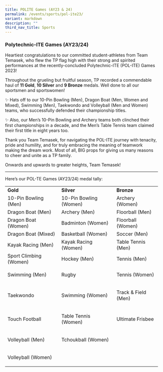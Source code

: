 ```yaml
---
title: POLITE Games (AY23 & 24)
permalink: /events/sports/pol-ite23/
variant: markdown
description: ""
third_nav_title: Sports
---
```

### Polytechnic-ITE Games (AY23/24)

Heartiest congratulations to our committed student-athletes from Team Temasek, who flew the TP flag high with their strong and spirited performances at the recently-concluded Polytechnic-ITE (POL-ITE) Games 2023! 

Throughout the grueling but fruitful season, TP recorded a commendable haul of&nbsp;**11 Gold**, **10 Silver** and **9 Bronze** medals. Well done to all our sportsmen and sportswomen!

✨ Hats off to our 10-Pin Bowling (Men), Dragon Boat (Men, Women and Mixed), Swimming (Men), Taekwondo and Volleyball (Men and Women) teams, who successfully defended their championship titles.&nbsp;

✨ Also, our Men’s 10-Pin Bowling and Archery teams both clinched their first championships in a decade, and the Men’s Table Tennis team claimed their first title in eight years too.

Thank you Team Temasek, for navigating the POL-ITE journey with tenacity, pride and humility, and for truly embracing the meaning of teamwork making the dream work. Most of all, BIG props for giving us many reasons to cheer and unite as a TP family. 

Onwards and upwards to greater heights, Team Temasek! 

<hr>

Here’s our POL-TE Games (AY23/24) medal tally:

<table><tbody><tr><td><strong>Gold</strong></td><td><strong>Silver</strong></td><td><strong>Bronze</strong></td></tr><tr><td>10-Pin Bowling (Men)</td><td>10-Pin Bowling (Women)</td><td>Archery (Women)</td></tr><tr><td>Dragon Boat (Men)</td><td>Archery (Men)</td><td>Floorball (Men)</td></tr><tr><td>Dragon Boat (Women)</td><td>Badminton (Women)</td><td>Floorball (Women)</td></tr><tr><td>Dragon Boat (Mixed)</td><td>Basketball (Women)</td><td>Soccer (Men)</td></tr><tr><td>Kayak Racing (Men)</td><td>Kayak Racing (Women)</td><td>Table Tennis (Men)</td></tr><tr><td>Sport Climbing (Women)</td><td>Hockey (Men)</td><td>Tennis (Men)</td></tr><tr><td>Swimming (Men)</td><td>Rugby</td><td><p>Tennis (Women)</p></td></tr><tr><td>Taekwondo</td><td>Swimming (Women)</td><td><p>Track &amp; Field (Men)</p></td></tr><tr><td>Touch Football</td><td><p>Table Tennis (Women)</p></td><td><p>Ultimate Frisbee</p></td></tr><tr><td>Volleyball (Men)</td><td><p>Tchoukball (Women)</p></td><td><p></p></td></tr><tr><td>Volleyball (Women)</td><td><p>&nbsp;</p></td><td></td></tr></tbody></table>